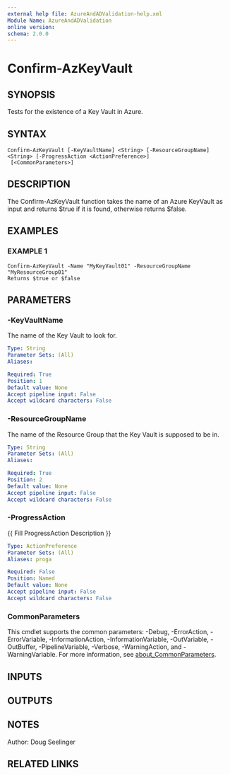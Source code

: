 ```yaml
---
external help file: AzureAndADValidation-help.xml
Module Name: AzureAndADValidation
online version:
schema: 2.0.0
---
```


# Confirm-AzKeyVault

## SYNOPSIS
Tests for the existence of a Key Vault in Azure.

## SYNTAX

```
Confirm-AzKeyVault [-KeyVaultName] <String> [-ResourceGroupName] <String> [-ProgressAction <ActionPreference>]
 [<CommonParameters>]
```

## DESCRIPTION
The Confirm-AzKeyVault function takes the name of an Azure KeyVault as input and returns $true if it is found,
otherwise returns $false.

## EXAMPLES

### EXAMPLE 1
```
Confirm-AzKeyVault -Name "MyKeyVault01" -ResourceGroupName "MyResourceGroup01"
Returns $true or $false
```

## PARAMETERS

### -KeyVaultName
The name of the Key Vault to look for.

```yaml
Type: String
Parameter Sets: (All)
Aliases:

Required: True
Position: 1
Default value: None
Accept pipeline input: False
Accept wildcard characters: False
```

### -ResourceGroupName
The name of the Resource Group that the Key Vault is supposed to be in.

```yaml
Type: String
Parameter Sets: (All)
Aliases:

Required: True
Position: 2
Default value: None
Accept pipeline input: False
Accept wildcard characters: False
```

### -ProgressAction
{{ Fill ProgressAction Description }}

```yaml
Type: ActionPreference
Parameter Sets: (All)
Aliases: proga

Required: False
Position: Named
Default value: None
Accept pipeline input: False
Accept wildcard characters: False
```

### CommonParameters
This cmdlet supports the common parameters: -Debug, -ErrorAction, -ErrorVariable, -InformationAction, -InformationVariable, -OutVariable, -OutBuffer, -PipelineVariable, -Verbose, -WarningAction, and -WarningVariable. For more information, see [about_CommonParameters](http://go.microsoft.com/fwlink/?LinkID=113216).

## INPUTS

## OUTPUTS

## NOTES
Author: Doug Seelinger

## RELATED LINKS
